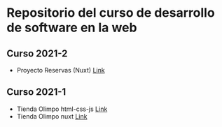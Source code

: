 # Repositorio del curso de desarrollo de software en la web

## Curso 2021-2

- Proyecto Reservas (Nuxt) [Link](https://github.com/saurmo/desarrollo-web-frontend/tree/2021-2-reservas)



## Curso 2021-1

- Tienda Olimpo html-css-js [Link](https://github.com/saurmo/desarrollo-web-frontend/tree/2021-1-tienda-olimpo-basic)
- Tienda Olimpo nuxt [Link](https://github.com/saurmo/desarrollo-web-frontend/tree/2021-1-tienda-olimpo-nuxt2)
